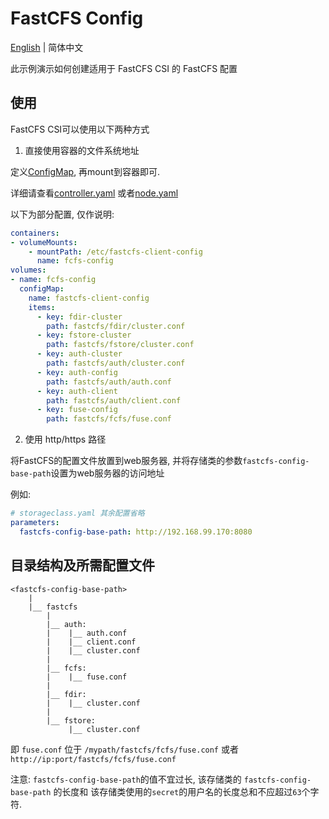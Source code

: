 # FastCFS Config

[English](./README.md) | 简体中文

此示例演示如何创建适用于 FastCFS CSI 的 FastCFS 配置

## 使用

FastCFS CSI可以使用以下两种方式

1. 直接使用容器的文件系统地址

定义[ConfigMap](../../../deploy/kubernetes/base/fastcfs-client-configmap.yaml), 再mount到容器即可.

详细请查看[controller.yaml](../../../deploy/kubernetes/base/controller.yaml)
或者[node.yaml](../../../deploy/kubernetes/base/node.yaml)

以下为部分配置, 仅作说明:
```yaml
containers:
- volumeMounts:
    - mountPath: /etc/fastcfs-client-config
      name: fcfs-config
volumes:
- name: fcfs-config
  configMap:
    name: fastcfs-client-config
    items:
      - key: fdir-cluster
        path: fastcfs/fdir/cluster.conf
      - key: fstore-cluster
        path: fastcfs/fstore/cluster.conf
      - key: auth-cluster
        path: fastcfs/auth/cluster.conf
      - key: auth-config
        path: fastcfs/auth/auth.conf
      - key: auth-client
        path: fastcfs/auth/client.conf
      - key: fuse-config
        path: fastcfs/fcfs/fuse.conf
```

2. 使用 http/https 路径

将FastCFS的配置文件放置到web服务器, 并将存储类的参数`fastcfs-config-base-path`设置为web服务器的访问地址

例如:
```yaml
# storageclass.yaml 其余配置省略
parameters:
  fastcfs-config-base-path: http://192.168.99.170:8080
```


## 目录结构及所需配置文件
```
<fastcfs-config-base-path>
    |
    |__ fastcfs
        |
        |__ auth:
        |    |__ auth.conf    
        |    |__ client.conf
        |    |__ cluster.conf
        |
        |__ fcfs:
        |    |__ fuse.conf
        |
        |__ fdir:
        |    |__ cluster.conf
        |
        |__ fstore:
             |__ cluster.conf
```

即 `fuse.conf` 位于 `/mypath/fastcfs/fcfs/fuse.conf` 或者 `http://ip:port/fastcfs/fcfs/fuse.conf`

注意: `fastcfs-config-base-path`的值不宜过长, 该存储类的 `fastcfs-config-base-path` 的长度和 该存储类使用的`secret`的用户名的长度总和不应超过`63`个字符.

